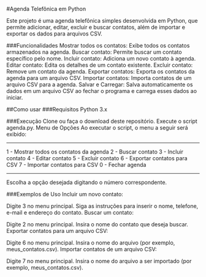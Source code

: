 #Agenda Telefônica em Python

Este projeto é uma agenda telefônica simples desenvolvida em Python, que permite adicionar, editar, excluir e buscar contatos, além de importar e exportar os dados para arquivos CSV.

###Funcionalidades
Mostrar todos os contatos: Exibe todos os contatos armazenados na agenda.
Buscar contato: Permite buscar um contato específico pelo nome.
Incluir contato: Adiciona um novo contato à agenda.
Editar contato: Edita os detalhes de um contato existente.
Excluir contato: Remove um contato da agenda.
Exportar contatos: Exporta os contatos da agenda para um arquivo CSV.
Importar contatos: Importa contatos de um arquivo CSV para a agenda.
Salvar e Carregar: Salva automaticamente os dados em um arquivo CSV ao fechar o programa e carrega esses dados ao iniciar.

##Como usar
###Requisitos
Python 3.x

###Execução
Clone ou faça o download deste repositório.
Execute o script agenda.py.
Menu de Opções
Ao executar o script, o menu a seguir será exibido:

--------------------------------------------------
1 - Mostrar todos os contatos da agenda
2 - Buscar contato
3 - Incluir contato
4 - Editar contato
5 - Excluir contato
6 - Exportar contatos para CSV
7 - Importar contatos para CSV
0 - Fechar agenda 

--------------------------------------------------
Escolha a opção desejada digitando o número correspondente.

###Exemplos de Uso
Incluir um novo contato:

Digite 3 no menu principal.
Siga as instruções para inserir o nome, telefone, e-mail e endereço do contato.
Buscar um contato:

Digite 2 no menu principal.
Insira o nome do contato que deseja buscar.
Exportar contatos para um arquivo CSV:

Digite 6 no menu principal.
Insira o nome do arquivo (por exemplo, meus_contatos.csv).
Importar contatos de um arquivo CSV:

Digite 7 no menu principal.
Insira o nome do arquivo a ser importado (por exemplo, meus_contatos.csv).
